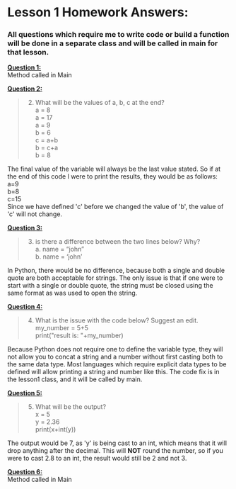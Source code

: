 # Lesson 1 Homework Answers:

### All questions which require me to write code or build a function will be done in a separate class and will be called in main for that lesson.

**<ins> Question 1:</ins>**\
Method called in Main

**<ins> Question 2:</ins>**

>2. What will be the values of a, b, c at the end?\
a = 8\
a = 17\
a = 9\
b = 6\
c = a+b\
b = c+a\
b = 8
>
 The final value of the variable will always be the last value stated. So if at the end of
 this code I were to print the results, they would be as follows:\
 a=9\
 b=8\
 c=15\
Since we have defined 'c' before we changed the value of 'b', the value of 'c' will not
change.

**<ins> Question 3:</ins>**

>3. is there a difference between the two lines below? Why?\
a. name = “john”\
b. name = ‘john’

In Python, there would be no difference, because both a single and double quote are
both acceptable for strings. The only issue is that if one were to start with a single or 
double quote, the string must be closed using the same format as was used to open the string.

**<ins> Question 4:</ins>**
>4. What is the issue with the code below? Suggest an edit.\
my_number = 5+5\
print("result is: "+my_number)

Because Python does not require one to define the variable type, they will not allow you
to concat a string and a number without first casting both to the same data type. Most languages
which require explicit data types to be defined will allow printing a string and number like this.
The code fix is in the lesson1 class, and it will be called by main.


**<ins> Question 5:</ins>**
>5. What will be the output?\
x = 5\
y = 2.36\
print(x+int(y))

The output would be 7, as 'y' is being cast to an int, which means that it will drop
anything after the decimal. This will **NOT** round the number, so if you were to cast 2.8 to
an int, the result would still be 2 and not 3.

**<ins> Question 6:</ins>**\
Method called in Main
